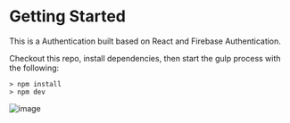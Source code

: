 # Getting Started
This is a Authentication built based on React and Firebase Authentication.

Checkout this repo, install dependencies, then start the gulp process with the following:
```
> npm install
> npm dev
```

![image](https://github.com/johnnyhsu1106/react-auth/assets/18588513/b8c76600-e23c-4f0a-89e3-a40b64ae84f3)
